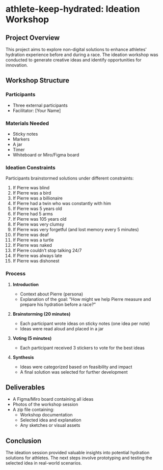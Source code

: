 # athlete-keep-hydrated: Ideation Workshop

## Project Overview
This project aims to explore non-digital solutions to enhance athletes' hydration experience before and during a race. The ideation workshop was conducted to generate creative ideas and identify opportunities for innovation.

## Workshop Structure
### Participants
- Three external participants
- Facilitator: [Your Name]

### Materials Needed
- Sticky notes
- Markers
- A jar
- Timer
- Whiteboard or Miro/Figma board

### Ideation Constraints
Participants brainstormed solutions under different constraints:
1. If Pierre was blind
2. If Pierre was a bird
3. If Pierre was a billionaire
4. If Pierre had a twin who was constantly with him
5. If Pierre was 5 years old
6. If Pierre had 5 arms
7. If Pierre was 105 years old
8. If Pierre was very clumsy
9. If Pierre was very forgetful (and lost memory every 5 minutes)
10. If Pierre was deaf
11. If Pierre was a turtle
12. If Pierre was naked
13. If Pierre couldn’t stop talking 24/7
14. If Pierre was always late
15. If Pierre was dishonest

### Process
1. **Introduction**
   - Context about Pierre (persona)
   - Explanation of the goal: "How might we help Pierre measure and prepare his hydration before a race?"
   
2. **Brainstorming (20 minutes)**
   - Each participant wrote ideas on sticky notes (one idea per note)
   - Ideas were read aloud and placed in a jar
   
3. **Voting (5 minutes)**
   - Each participant received 3 stickers to vote for the best ideas
   
4. **Synthesis**
   - Ideas were categorized based on feasibility and impact
   - A final solution was selected for further development

## Deliverables
- A Figma/Miro board containing all ideas
- Photos of the workshop session
- A zip file containing:
  - Workshop documentation
  - Selected idea and explanation
  - Any sketches or visual assets
  
## Conclusion
The ideation session provided valuable insights into potential hydration solutions for athletes. The next steps involve prototyping and testing the selected idea in real-world scenarios.
